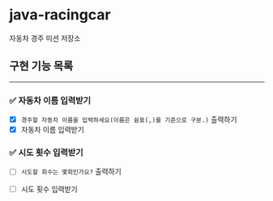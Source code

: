 # java-racingcar

자동차 경주 미션 저장소

## 구현 기능 목록

---

### ✅ 자동차 이름 입력받기

+ [x] `경주할 자동차 이름을 입력하세요(이름은 쉼표(,)를 기준으로 구분.)` 출력하기
+ [x] 자동차 이름 입력받기

### ✅ 시도 횟수 입력받기

+ [ ] `시도할 회수는 몇회인가요?` 출력하기
+ [ ] 시도 횟수 입력받기


